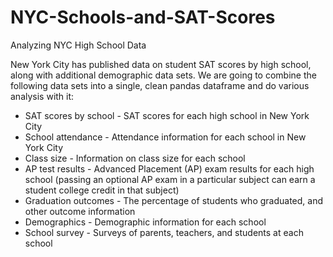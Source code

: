 # NYC-Schools-and-SAT-Scores
Analyzing NYC High School Data

New York City has published data on student SAT scores by high school, along with additional demographic data sets. We are going to combine the following data sets into a single, clean pandas dataframe and do various analysis with it:

- SAT scores by school - SAT scores for each high school in New York City
- School attendance - Attendance information for each school in New York City
- Class size - Information on class size for each school
- AP test results - Advanced Placement (AP) exam results for each high school (passing an optional AP exam in a particular subject can earn a student college credit in that subject)
- Graduation outcomes - The percentage of students who graduated, and other outcome information
- Demographics - Demographic information for each school
- School survey - Surveys of parents, teachers, and students at each school
